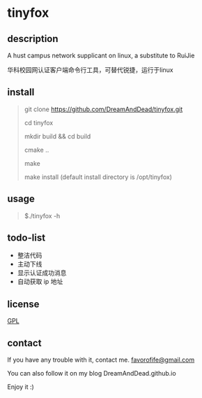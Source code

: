 # tinyfox

## description
A hust campus network supplicant on linux, a substitute to RuiJie

华科校园网认证客户端命令行工具，可替代锐捷，运行于linux

## install
> 
> git clone https://github.com/DreamAndDead/tinyfox.git
>
> cd tinyfox
> 
> mkdir build && cd build
>
> cmake ..
>
> make
>
> make install (default install directory is /opt/tinyfox)
>

## usage
>
> $./tinyfox -h
>

## todo-list
- 整洁代码
- 主动下线
- 显示认证成功消息
- 自动获取 ip 地址

## license 
[GPL](http://www.gnu.org/licenses/gpl.txt)

## contact
If you have any trouble with it, contact me.  favorofife@gmail.com 

You can also follow it on my blog DreamAndDead.github.io

Enjoy it :)



